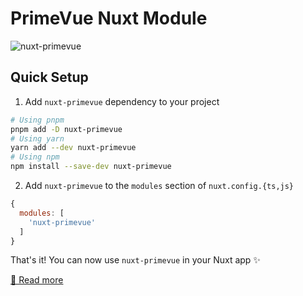 # PrimeVue Nuxt Module

![nuxt-primevue](https://github.com/primefaces/primevue-nuxt-module/assets/11868120/c35e1180-573f-4650-bbe9-0c79bff71f05)


## Quick Setup

1. Add `nuxt-primevue` dependency to your project

```bash
# Using pnpm
pnpm add -D nuxt-primevue
# Using yarn
yarn add --dev nuxt-primevue
# Using npm
npm install --save-dev nuxt-primevue
```

2. Add `nuxt-primevue` to the `modules` section of `nuxt.config.{ts,js}`

```js
{
  modules: [
    'nuxt-primevue'
  ]
}
```

That's it! You can now use `nuxt-primevue` in your Nuxt app ✨

[📖 Read more](https://primevue.org/nuxt/)

